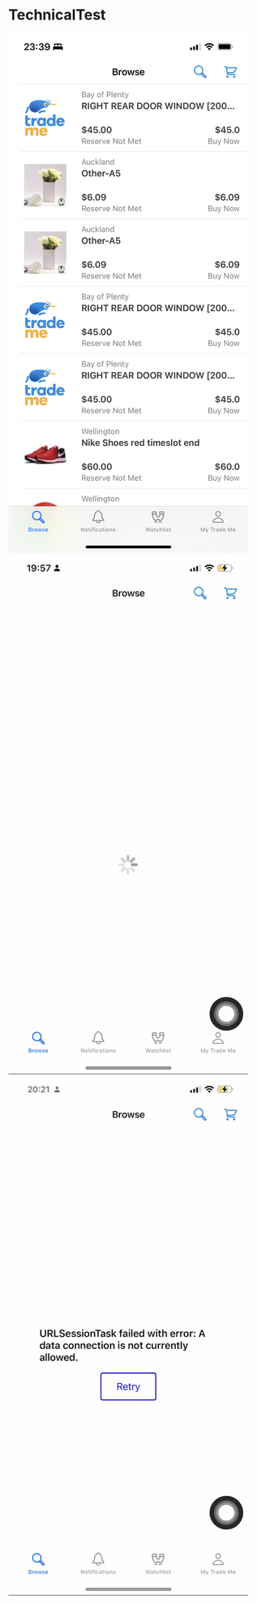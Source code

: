 # TechnicalTest

![Item_List](https://github.com/yanqizhao/picture/blob/main/img/Item_List.PNG)
![Load_Data](https://github.com/yanqizhao/picture/blob/main/img/Load_Data.PNG)
![Bad_Network](https://github.com/yanqizhao/picture/blob/main/img/Bad_Network.PNG)
